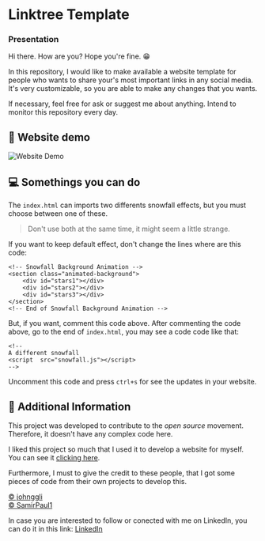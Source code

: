 # Linktree Template
### Presentation
Hi there. How are you? Hope you're fine. 😁

In this repository, I would like to make available a website template for people who wants to share your's most important links in any social media. It's very customizable, so you are able to make any changes that you wants.

If necessary, feel free for ask or suggest me about anything. Intend to monitor this repository every day.

## 🎯 Website demo
![Website Demo](https://github.com/vitor-antoni/linktree-template/blob/main/assets/gif-readme/gif-readme.gif)


## 💻 Somethings you can do
The `index.html` can imports two differents snowfall effects, but you must choose between one of these. 
> Don't use both at the same time, it might seem a little strange.

If you want to keep default effect, don't change the lines where are this code:
```
<!-- Snowfall Background Animation -->
<section class="animated-background">
    <div id="stars1"></div>
    <div id="stars2"></div>
    <div id="stars3"></div>
</section>
<!-- End of Snowfall Background Animation -->
```

But, if you want, comment this code above. After commenting the code above, go to the end of `index.html`, you may see a code code like that: 
```
<!-- 
A different snowfall 
<script  src="snowfall.js"></script> 
-->
```
Uncomment this code and press `ctrl+s` for see the updates in your website.

## 📑 Additional Information
This project was developed to contribute to the *open source* movement. Therefore, it doesn't have any complex code here.

I liked this project so much that I used it to develop a website for myself. You can see it [clicking here](https://links.vitor-antoni.com.br).

Furthermore, I must to give the credit to these people, that I got some pieces of code from their own projects to develop this.

[©️ johnggli](https://github.com/johnggli/linktree) <br>
[©️ SamirPaul1](https://github.com/SamirPaul1/links)

In case you are interested to follow or conected with me on LinkedIn, you can do it in this link: [LinkedIn](linkedin.com/in/vitor-silva-de-antoni/)
